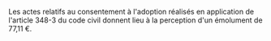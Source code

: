 Les actes relatifs au consentement à l'adoption réalisés en application de l'article 348-3 du code civil donnent lieu à la perception d'un émolument de 77,11 €.


  
